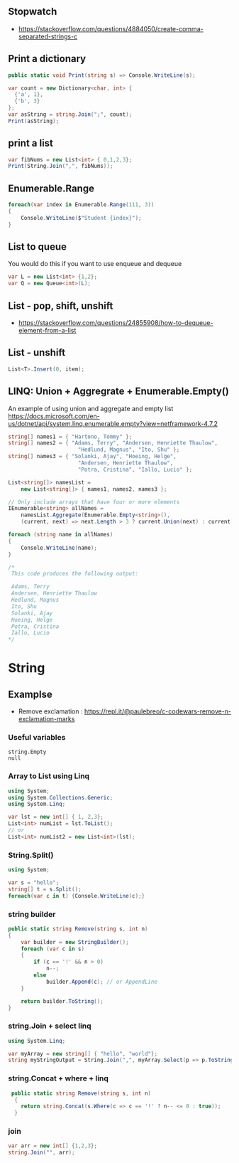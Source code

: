 
## Stopwatch 
* https://stackoverflow.com/questions/4884050/create-comma-separated-strings-c

## Print a dictionary
```csharp
public static void Print(string s) => Console.WriteLine(s);

var count = new Dictionary<char, int> {
  {'a', 1},
  {'b', 3}
};
var asString = string.Join(";", count);
Print(asString);
```

## print a list
```csharp
var fibNums = new List<int> { 0,1,2,3};
Print(String.Join(",", fibNums));
```

## Enumerable.Range
```csharp
foreach(var index in Enumerable.Range(111, 3))
{
    Console.WriteLine($"Student {index}");
}
```

## List to queue
You would do this if you want to use enqueue and dequeue
```csharp
var L = new List<int> {1,2};
var Q = new Queue<int>(L);
```

## List - pop, shift, unshift
* https://stackoverflow.com/questions/24855908/how-to-dequeue-element-from-a-list

## List - unshift
```csharp
List<T>.Insert(0, item); 
```

## LINQ: Union + Aggregrate + Enumerable.Empty<string>()
An example of using union and aggregate and empty list
https://docs.microsoft.com/en-us/dotnet/api/system.linq.enumerable.empty?view=netframework-4.7.2
```csharp
string[] names1 = { "Hartono, Tommy" };
string[] names2 = { "Adams, Terry", "Andersen, Henriette Thaulow",
                      "Hedlund, Magnus", "Ito, Shu" };
string[] names3 = { "Solanki, Ajay", "Hoeing, Helge",
                      "Andersen, Henriette Thaulow",
                      "Potra, Cristina", "Iallo, Lucio" };

List<string[]> namesList =
    new List<string[]> { names1, names2, names3 };

// Only include arrays that have four or more elements
IEnumerable<string> allNames =
    namesList.Aggregate(Enumerable.Empty<string>(),
    (current, next) => next.Length > 3 ? current.Union(next) : current);

foreach (string name in allNames)
{
    Console.WriteLine(name);
}

/*
 This code produces the following output:

 Adams, Terry
 Andersen, Henriette Thaulow
 Hedlund, Magnus
 Ito, Shu
 Solanki, Ajay
 Hoeing, Helge
 Potra, Cristina
 Iallo, Lucio
*/
```





# String

## Examplse
* Remove exclamation : https://repl.it/@paulebreo/c-codewars-remove-n-exclamation-marks

### Useful variables
```
string.Empty
null
```

### Array to List using Linq
```csharp
using System;
using System.Collections.Generic;
using System.Linq;

var lst = new int[] { 1, 2,3};
List<int> numList = lst.ToList();
// or
List<int> numList2 = new List<int>(lst);
```

### String.Split()
```csharp
using System;

var s = "hello";
string[] t = s.Split();
foreach(var c in t) {Console.WriteLine(c);}
```

### string builder
```csharp
public static string Remove(string s, int n)
{
    var builder = new StringBuilder();
    foreach (var c in s)
    {
        if (c == '!' && n > 0)
            n--;
        else
            builder.Append(c); // or AppendLine
    }

    return builder.ToString();
}
```

### string.Join + select linq
```csharp
using System.Linq;

var myArray = new string[] { "hello", "world"};
string myStringOutput = String.Join(",", myArray.Select(p => p.ToString()).ToArray() );
```

### string.Concat + where + linq
```csharp
 public static string Remove(string s, int n)
  {
    return string.Concat(s.Where(c => c == '!' ? n-- <= 0 : true));
  }
```
### join
```csharp
var arr = new int[] {1,2,3};
string.Join("", arr);
```





